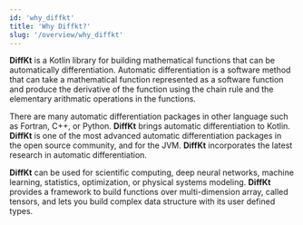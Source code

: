 ```yaml
---
id: 'why_diffkt'
title: 'Why Diffkt?'
slug: '/overview/why_diffkt'
---
```

**DiffKt** is a Kotlin library for building mathematical functions that can be 
automatically differentiation. Automatic differentiation is a software method that 
can take a mathematical function represented as a software function
and produce the derivative of the function using the 
chain rule and the elementary arithmatic operations in the functions.

There are many automatic differentiation packages 
in other language such as Fortran, C++, or Python. **DiffKt** brings automatic 
differentiation to Kotlin. **DiffKt** is one of the most advanced automatic 
differentiation packages in the open source community, and for the JVM. **DiffKt** 
incorporates the latest research in automatic differentiation.

**DiffKt** can be used for scientific computing, deep neural networks, machine learning,
statistics, optimization, or physical systems modeling. **DiffKt** provides a framework to 
build functions over multi-dimension array, called tensors, and lets you build complex data
structure with its user defined types.